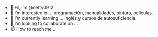 - 👋 Hi, I’m @netty0912
- 👀 I’m interested in ... programación, manualidades, pintura, películas.
- 🌱 I’m currently learning ... inglés y cursos de autosuficiencia.
- 💞️ I’m looking to collaborate on ...
- 📫 How to reach me ...

<!---
netty0912/netty0912 is a ✨ special ✨ repository because its `README.md` (this file) appears on your GitHub profile.
You can click the Preview link to take a look at your changes.
--->

